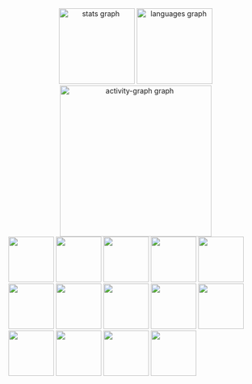 

<div align="center">
  <img src="https://github-readme-stats.vercel.app/api?username=TechAbraao&hide_title=false&hide_rank=false&show_icons=true&include_all_commits=true&count_private=true&disable_animations=false&theme=dracula&locale=en&hide_border=false&order=1" height="150" alt="stats graph"  />
  <img src="https://github-readme-stats.vercel.app/api/top-langs?username=TechAbraao&locale=en&hide_title=false&layout=compact&card_width=320&langs_count=5&theme=dracula&hide_border=false&order=2" height="150" alt="languages graph"  />
  <img src="https://github-readme-activity-graph.vercel.app/graph?username=TechAbraao&radius=16&theme=react&area=true&order=5" height="300" alt="activity-graph graph"  />
</div>

<div>
<img width="90" src="https://cdn.jsdelivr.net/gh/devicons/devicon@latest/icons/react/react-original.svg" />
<img width="90" src="https://cdn.jsdelivr.net/gh/devicons/devicon@latest/icons/javascript/javascript-original.svg" />
<img width="90" src="https://cdn.jsdelivr.net/gh/devicons/devicon@latest/icons/typescript/typescript-original.svg" />        
<img width="90" src="https://cdn.jsdelivr.net/gh/devicons/devicon@latest/icons/java/java-original.svg" />      
<img width="90" src="https://cdn.jsdelivr.net/gh/devicons/devicon@latest/icons/kotlin/kotlin-original.svg" /> 
<img width="90" src="https://cdn.jsdelivr.net/gh/devicons/devicon@latest/icons/tailwindcss/tailwindcss-original.svg" />    
<img width="90" src="https://cdn.jsdelivr.net/gh/devicons/devicon@latest/icons/mysql/mysql-original.svg" />
<img width="90" src="https://cdn.jsdelivr.net/gh/devicons/devicon@latest/icons/angular/angular-original.svg" />   
<img width="90" src="https://cdn.jsdelivr.net/gh/devicons/devicon@latest/icons/c/c-original.svg" />    
<img width="90" src="https://cdn.jsdelivr.net/gh/devicons/devicon@latest/icons/cplusplus/cplusplus-original.svg" />   
<img width="90" src="https://cdn.jsdelivr.net/gh/devicons/devicon@latest/icons/html5/html5-original.svg" />
<img width="90" src="https://cdn.jsdelivr.net/gh/devicons/devicon@latest/icons/css3/css3-original.svg" />   
<img width="90" src="https://cdn.jsdelivr.net/gh/devicons/devicon@latest/icons/spring/spring-original.svg" />  
<img width="90" src="https://cdn.jsdelivr.net/gh/devicons/devicon@latest/icons/postgresql/postgresql-original.svg" />   
</div>

          
          
